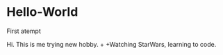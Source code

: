 # Hello-World
First atempt

Hi. This is me trying new hobby.
+
+Watching StarWars, learning to code.
